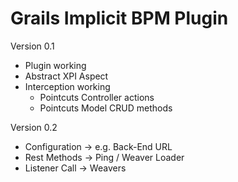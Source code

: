 Grails Implicit BPM Plugin
========================

Version 0.1

* Plugin working
* Abstract XPI Aspect
* Interception working
   - Pointcuts Controller actions  
   - Pointcuts Model CRUD methods  

Version 0.2

* Configuration -> e.g. Back-End URL 
* Rest Methods -> Ping / Weaver Loader
* Listener Call -> Weavers
